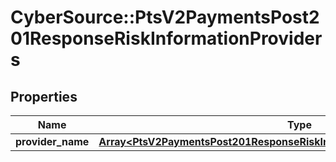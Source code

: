 # CyberSource::PtsV2PaymentsPost201ResponseRiskInformationProviders

## Properties
Name | Type | Description | Notes
------------ | ------------- | ------------- | -------------
**provider_name** | [**Array&lt;PtsV2PaymentsPost201ResponseRiskInformationProvidersProviderName&gt;**](PtsV2PaymentsPost201ResponseRiskInformationProvidersProviderName.md) |  | [optional] 


